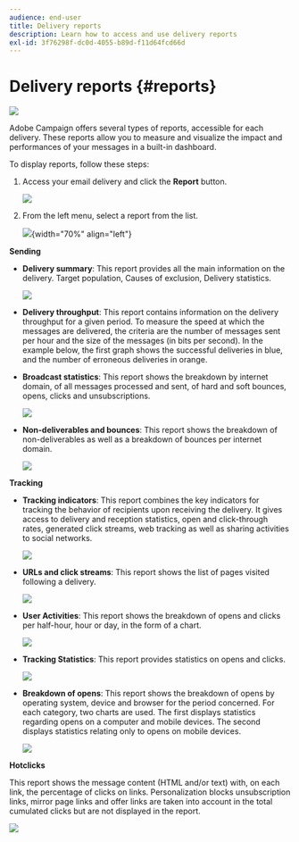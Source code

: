 ```yaml
---
audience: end-user
title: Delivery reports
description: Learn how to access and use delivery reports
exl-id: 3f76298f-dc0d-4055-b89d-f11d64fcd66d
---
```

# Delivery reports {#reports}

![](../assets/do-not-localize/badge.png)

<!--
detail delivery reports and how to access them

same content as in v7 (excepted for the navigation that is similar to AJO
-->

Adobe Campaign offers several types of reports, accessible for each delivery. These reports allow you to measure and visualize the impact and performances of your messages in a built-in dashboard.

To display reports, follow these steps:

1. Access your email delivery and click the **Report** button.

    ![](assets/reporting.png)

1. From the left menu, select a report from the list.

    ![](assets/reporting2.png){width="70%" align="left"}

**Sending**

* **Delivery summary**: This report provides all the main information on the delivery. Target population, Causes of exclusion, Delivery statistics.

    ![](assets/reporting3.png)

* **Delivery throughput**: This report contains information on the delivery throughput for a given period. To measure the speed at which the messages are delivered, the criteria are the number of messages sent per hour and the size of the messages (in bits per second). In the example below, the first graph shows the successful deliveries in blue, and the number of erroneous deliveries in orange.

* **Broadcast statistics**: This report shows the breakdown by internet domain, of all messages processed and sent, of hard and soft bounces, opens, clicks and unsubscriptions.

    ![](assets/reporting4.png)

* **Non-deliverables and bounces**: This report shows the breakdown of non-deliverables as well as a breakdown of bounces per internet domain.

    ![](assets/reporting5.png)

**Tracking**

* **Tracking indicators**: This report combines the key indicators for tracking the behavior of recipients upon receiving the delivery. It gives access to delivery and reception statistics, open and click-through rates, generated click streams, web tracking as well as sharing activities to social networks.

    ![](assets/reporting6.png)

* **URLs and click streams**: This report shows the list of pages visited following a delivery.

    ![](assets/reporting7.png)

* **User Activities**: This report shows the breakdown of opens and clicks per half-hour, hour or day, in the form of a chart.

    ![](assets/reporting8.png)

* **Tracking Statistics**: This report provides statistics on opens and clicks.

    ![](assets/reporting9.png)

* **Breakdown of opens**: This report shows the breakdown of opens by operating system, device and browser for the period concerned. For each category, two charts are used. The first displays statistics regarding opens on a computer and mobile devices. The second displays statistics relating only to opens on mobile devices.

    ![](assets/reporting10.png)

**Hotclicks**

This report shows the message content (HTML and/or text) with, on each link, the percentage of clicks on links. Personalization blocks unsubscription links, mirror page links and offer links are taken into account in the total cumulated clicks but are not displayed in the report.

![](assets/reporting11.png)
